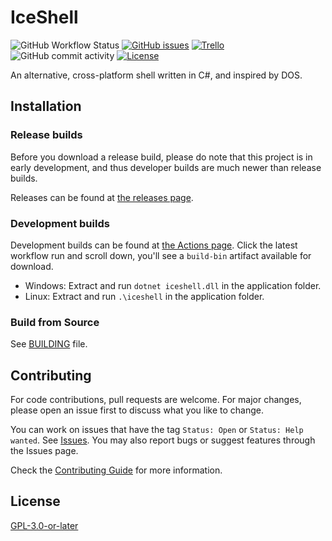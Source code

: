 # IceShell

![GitHub Workflow Status](https://img.shields.io/github/actions/workflow/status/NexusKrop/IceShell/dotnet.yml?style=flat-square&logo=github)
[![GitHub issues](https://img.shields.io/github/issues/NexusKrop/IceShell?style=flat-square)](https://github.com/NexusKrop/IceShell/issues)
[![Trello](https://img.shields.io/badge/-trello-gray?style=flat-square&logo=trello)](https://trello.com/b/eeBRukuy/iceshell)
![GitHub commit activity](https://img.shields.io/github/commit-activity/m/NexusKrop/IceShell?style=flat-square)
[![License](https://img.shields.io/github/license/NexusKrop/IceShell?style=flat-square)](COPYING.txt)

An alternative, cross-platform shell written in C#, and inspired by DOS.

## Installation

### Release builds

Before you download a release build, please do note that this project is in early development, and thus developer builds are much
newer than release builds.

Releases can be found at [the releases page](https://github.com/NexusKrop/IceShell/releases).

### Development builds

Development builds can be found at [the Actions page](https://github.com/NexusKrop/IceShell/actions). Click the latest workflow run and scroll down, you'll see a `build-bin` artifact available for download.

- Windows: Extract and run `dotnet iceshell.dll` in the application folder.
- Linux: Extract and run `.\iceshell` in the application folder.

### Build from Source

See [BUILDING](BUILDING.md) file.

## Contributing

For code contributions, pull requests are welcome. For major changes, please open an issue first to discuss what
you like to change.

You can work on issues that have the tag `Status: Open` or `Status: Help wanted`. See [Issues](https://github.com/NexusKrop/IceShell/issues).
You may also report bugs or suggest features through the Issues page.

Check the [Contributing Guide](CONTRIBUTING.md) for more information.

## License

[GPL-3.0-or-later](COPYING.txt)
